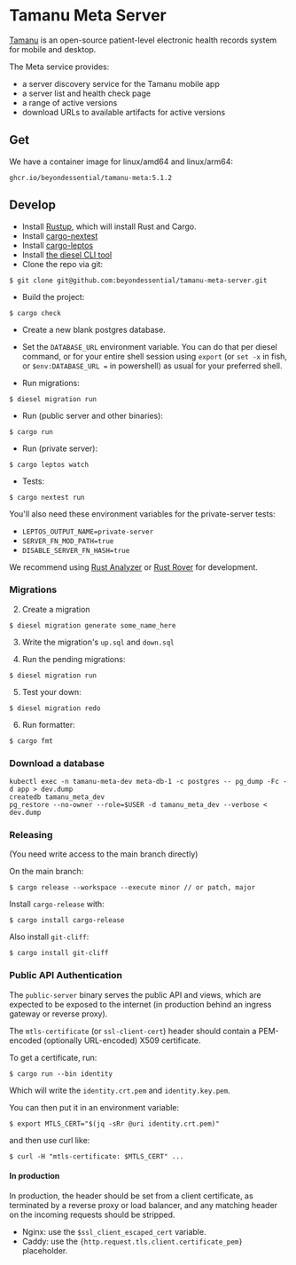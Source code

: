 # Tamanu Meta Server

[Tamanu](https://www.bes.au/products/tamanu/) is an open-source patient-level electronic health records system for mobile and desktop.

The Meta service provides:
- a server discovery service for the Tamanu mobile app
- a server list and health check page
- a range of active versions
- download URLs to available artifacts for active versions

## Get

We have a container image for linux/amd64 and linux/arm64:

```
ghcr.io/beyondessential/tamanu-meta:5.1.2
```

## Develop

- Install [Rustup](https://rustup.rs/), which will install Rust and Cargo.
- Install [cargo-nextest](https://nextest.rs/)
- Install [cargo-leptos](https://leptos.dev/)
- Install [the diesel CLI tool](https://diesel.rs/guides/getting-started.html#installing-diesel-cli)
- Clone the repo via git:

```console
$ git clone git@github.com:beyondessential/tamanu-meta-server.git
```

- Build the project:

```console
$ cargo check
```

- Create a new blank postgres database.
- Set the `DATABASE_URL` environment variable.
  You can do that per diesel command, or for your entire shell session using `export` (or `set -x` in fish, or `$env:DATABASE_URL =` in powershell) as usual for your preferred shell.

- Run migrations:

```console
$ diesel migration run
```

- Run (public server and other binaries):

```console
$ cargo run
```

- Run (private server):

```console
$ cargo leptos watch
```

- Tests:

```console
$ cargo nextest run
```

You'll also need these environment variables for the private-server tests:
- `LEPTOS_OUTPUT_NAME=private-server`
- `SERVER_FN_MOD_PATH=true`
- `DISABLE_SERVER_FN_HASH=true`

We recommend using [Rust Analyzer](https://rust-analyzer.github.io/) or [Rust Rover](https://www.jetbrains.com/rust/) for development.

### Migrations

2. Create a migration
```console
$ diesel migration generate some_name_here
```

3. Write the migration's `up.sql` and `down.sql`

4. Run the pending migrations:
```console
$ diesel migration run
```

5. Test your down:
```console
$ diesel migration redo
```

6. Run formatter:
```console
$ cargo fmt
```

### Download a database

```console
kubectl exec -n tamanu-meta-dev meta-db-1 -c postgres -- pg_dump -Fc -d app > dev.dump
createdb tamanu_meta_dev
pg_restore --no-owner --role=$USER -d tamanu_meta_dev --verbose < dev.dump
```

### Releasing

(You need write access to the main branch directly)

On the main branch:

```console
$ cargo release --workspace --execute minor // or patch, major
```

Install `cargo-release` with:

```console
$ cargo install cargo-release
```

Also install `git-cliff`:

```console
$ cargo install git-cliff
```

### Public API Authentication

The `public-server` binary serves the public API and views, which are expected to be exposed to
the internet (in production behind an ingress gateway or reverse proxy).

The `mtls-certificate` (or `ssl-client-cert`) header should contain a PEM-encoded (optionally URL-encoded) X509 certificate.

To get a certificate, run:

```console
$ cargo run --bin identity
```

Which will write the `identity.crt.pem` and `identity.key.pem`.

You can then put it in an environment variable:

```console
$ export MTLS_CERT="$(jq -sRr @uri identity.crt.pem)"
```

and then use curl like:

```console
$ curl -H "mtls-certificate: $MTLS_CERT" ...
```

#### In production

In production, the header should be set from a client certificate, as terminated by a reverse proxy or load balancer, and any matching header on the incoming requests should be stripped.

- Nginx: use the `$ssl_client_escaped_cert` variable.
- Caddy: use the `{http.request.tls.client.certificate_pem}` placeholder.
